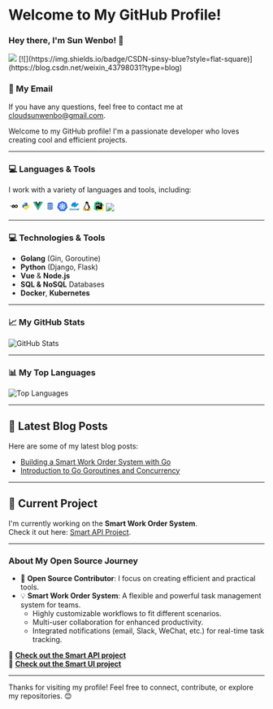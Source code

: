 # Welcome to My GitHub Profile!

### Hey there, I'm Sun Wenbo! 👋 
<img src="https://media.giphy.com/media/hvRJCLFzcasrR4ia7z/giphy.gif" width="25px">
[![](https://img.shields.io/badge/CSDN-sinsy-blue?style=flat-square)](https://blog.csdn.net/weixin_43798031?type=blog)

### 📧 My Email
If you have any questions, feel free to contact me at [cloudsunwenbo@gmail.com](mailto:cloudsunwenbo@gmail.com).

Welcome to my GitHub profile! I'm a passionate developer who loves creating cool and efficient projects.

---

### 💻 Languages & Tools
I work with a variety of languages and tools, including:

<code><img height="20" src="https://raw.githubusercontent.com/github/explore/main/topics/go/go.png"></code>
<code><img height="20" src="https://raw.githubusercontent.com/github/explore/main/topics/python/python.png"></code>
<code><img height="20" src="https://raw.githubusercontent.com/github/explore/main/topics/vue/vue.png"></code>
<code><img height="20" src="https://raw.githubusercontent.com/github/explore/main/topics/sql/sql.png"></code>
<code><img height="20" src="https://raw.githubusercontent.com/github/explore/main/topics/kubernetes/kubernetes.png"></code>
<code><img height="20" src="https://raw.githubusercontent.com/github/explore/main/topics/docker/docker.png"></code>
<code><img height="20" src="https://raw.githubusercontent.com/github/explore/main/topics/linux/linux.png"></code>
<code><img height="20" src="https://raw.githubusercontent.com/github/explore/main/topics/pycharm/pycharm.png"></code>
<code><img height="20" src="https://img.shields.io/badge/GoLand-1e1e1e?style=flat-square&logo=jetbrains&logoColor=white"></code>

---

### 💻 Technologies & Tools
- **Golang** (Gin, Goroutine)
- **Python** (Django, Flask)
- **Vue** & **Node.js**
- **SQL & NoSQL** Databases
- **Docker**, **Kubernetes**

---

### 📈 My GitHub Stats

![GitHub Stats](https://github-readme-stats.vercel.app/api?username=sunwenbo&show_icons=true&theme=gotham)

---

### 📊 My Top Languages

![Top Languages](https://github-readme-stats.vercel.app/api/top-langs/?username=sunwenbo&show_icons=true&theme=gotham)

---

## 📣 Latest Blog Posts
Here are some of my latest blog posts:

- [Building a Smart Work Order System with Go](https://github.com/sunwenbo/smart-api)
- [Introduction to Go Goroutines and Concurrency](https://github.com/sunwenbo/smart-api)

---

## 🌱 Current Project
I'm currently working on the **Smart Work Order System**.  
Check it out here: [Smart API Project](https://github.com/sunwenbo/smart-api).

---

### About My Open Source Journey

- 🚀 **Open Source Contributor**: I focus on creating efficient and practical tools.
- 💡 **Smart Work Order System**: A flexible and powerful task management system for teams.
  - Highly customizable workflows to fit different scenarios.
  - Multi-user collaboration for enhanced productivity.
  - Integrated notifications (email, Slack, WeChat, etc.) for real-time task tracking.

🔗 **[Check out the Smart API project](https://github.com/sunwenbo/smart-api)**  
🔗 **[Check out the Smart UI project](https://github.com/sunwenbo/smart-ui)**

---

Thanks for visiting my profile! Feel free to connect, contribute, or explore my repositories. 😊
